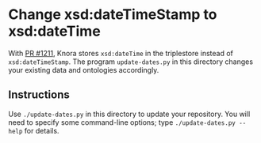 # Change xsd:dateTimeStamp to xsd:dateTime

With [PR #1211](https://github.com/dhlab-basel/Knora/pull/1211), Knora stores
`xsd:dateTime` in the triplestore instead of `xsd:dateTimeStamp`. The program
`update-dates.py` in this directory changes your existing data and ontologies
accordingly.

## Instructions

Use `./update-dates.py` in this directory to update your repository. You will
need to specify some command-line options; type `./update-dates.py --help` for
details.
